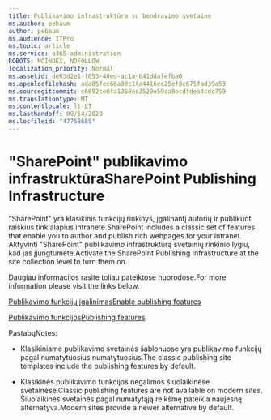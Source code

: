 ```yaml
---
title: Publikavimo infrastruktūra su bendravimo svetaine
ms.author: pebaum
author: pebaum
ms.audience: ITPro
ms.topic: article
ms.service: o365-administration
ROBOTS: NOINDEX, NOFOLLOW
localization_priority: Normal
ms.assetid: de63d2e1-f053-40ed-ac1a-041ddafefba0
ms.openlocfilehash: ada85fec66a00c1fa4416ec25ef8c675fad39e53
ms.sourcegitcommit: c6692ce0fa1358ec3529e59ca0ecdfdea4cdc759
ms.translationtype: MT
ms.contentlocale: lt-LT
ms.lasthandoff: 09/14/2020
ms.locfileid: "47758685"
---
```

# <a name="sharepoint-publishing-infrastructure"></a><span data-ttu-id="ac737-102">"SharePoint" publikavimo infrastruktūra</span><span class="sxs-lookup"><span data-stu-id="ac737-102">SharePoint Publishing Infrastructure</span></span>


<span data-ttu-id="ac737-103">"SharePoint" yra klasikinis funkcijų rinkinys, įgalinantį autorių ir publikuoti raiškius tinklalapius intranete.</span><span class="sxs-lookup"><span data-stu-id="ac737-103">SharePoint includes a classic set of features that enable you to author and publish rich webpages for your intranet.</span></span> <span data-ttu-id="ac737-104">Aktyvinti "SharePoint" publikavimo infrastruktūrą svetainių rinkinio lygiu, kad jas įjungtumėte.</span><span class="sxs-lookup"><span data-stu-id="ac737-104">Activate the SharePoint Publishing Infrastructure at the site collection level to turn them on.</span></span>

<span data-ttu-id="ac737-105">Daugiau informacijos rasite toliau pateiktose nuorodose.</span><span class="sxs-lookup"><span data-stu-id="ac737-105">For more information please visit the links below.</span></span>

[<span data-ttu-id="ac737-106">Publikavimo funkcijų įgalinimas</span><span class="sxs-lookup"><span data-stu-id="ac737-106">Enable publishing features</span></span>](https://support.office.com/article/Enable-publishing-features-479677A6-8B33-4AC7-907D-071C1C7E4518)

[<span data-ttu-id="ac737-107">Publikavimo funkcijos</span><span class="sxs-lookup"><span data-stu-id="ac737-107">Publishing features</span></span>](https://support.office.com/article/Features-enabled-in-a-SharePoint-Online-publishing-site-3AB3810C-3C2C-4361-9D0E-0CBE666EA0B0?wt.mc_id=O365_Portal_MMaven#__toc336865553)

<span data-ttu-id="ac737-108">Pastabų</span><span class="sxs-lookup"><span data-stu-id="ac737-108">Notes:</span></span>

- <span data-ttu-id="ac737-109">Klasikiniame publikavimo svetainės šablonuose yra publikavimo funkcijų pagal numatytuosius numatytuosius.</span><span class="sxs-lookup"><span data-stu-id="ac737-109">The classic publishing site templates include the publishing features by default.</span></span>

- <span data-ttu-id="ac737-110">Klasikinės publikavimo funkcijos negalimos šiuolaikinėse svetainėse.</span><span class="sxs-lookup"><span data-stu-id="ac737-110">Classic publishing features are not available on modern sites.</span></span> <span data-ttu-id="ac737-111">Šiuolaikinės svetainės pagal numatytąją reikšmę pateikia naujesnę alternatyva.</span><span class="sxs-lookup"><span data-stu-id="ac737-111">Modern sites provide a newer alternative by default.</span></span>

